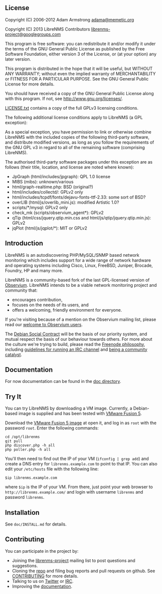 License
-------

Copyright (C) 2006-2012 Adam Armstrong <adama@memetic.org>

Copyright (C) 2013 LibreNMS Contributors <librenms-project@googlegroups.com>

 This program is free software: you can redistribute it and/or modify
 it under the terms of the GNU General Public License as published by
 the Free Software Foundation, either version 3 of the License, or
 (at your option) any later version.

 This program is distributed in the hope that it will be useful,
 but WITHOUT ANY WARRANTY; without even the implied warranty of
 MERCHANTABILITY or FITNESS FOR A PARTICULAR PURPOSE.  See the
 GNU General Public License for more details.

 You should have received a copy of the GNU General Public License
 along with this program.  If not, see <http://www.gnu.org/licenses/>.

[LICENSE.txt][14] contains a copy of the full GPLv3 licensing conditions.

The following additional license conditions apply to LibreNMS (a GPL
exception):

  As a special exception, you have permission to link or otherwise combine
  LibreNMS with the included copies of the following third-party software,
  and distribute modified versions, as long as you follow the requirements
  of the GNU GPL v3 in regard to all of the remaining software (comprising
  LibreNMS).

  The authorised third-party software packages under this exception are as
  follows (their title, location, and license are noted where known):
  - JpGraph (html/includes/jpgraph): QPL 1.0 license
  - MIBS (mibs): unknown/various
  - html/graph-realtime.php: BSD (original?)
  - html/includes/collectd/: GPLv2 only
  - html/includes/tcpdf/fonts/dejavu-fonts-ttf-2.33: some sort of BSD?
  - overLIB (html/js/overlib_mini.js): modified Artistic 1.0?
  - scripts/*/mysql: GPLv2 only
  - check_mk (scripts/observium_agent*): GPLv2
  - qTip (html/css/jquery.qtip.min.css and html/js/qtip/jquery.qtip.min.js): GPLv2
  - jqPlot (html/js/jqplot/*): MIT or GPLv2

Introduction
------------

LibreNMS is an autodiscovering PHP/MySQL/SNMP based network monitoring
which includes support for a wide range of network hardware and operating
systems including Cisco, Linux, FreeBSD, Juniper, Brocade, Foundry, HP and
many more.

LibreNMS is a community-based fork of the last GPL-licensed version of
[Observium][9].  LibreNMS intends to be a viable network monitoring project
and community that:
- encourages contribution,
- focuses on the needs of its users, and
- offers a welcoming, friendly environment for everyone.

If you're visiting because of a mention on the Observium mailing list,
please read our [welcome to Observium users][12].

The [Debian Social Contract][10] will be the basis of our priority system,
and mutual respect the basis of our behaviour towards others.  For more
about the culture we're trying to build, please read the [Freenode
philosophy][13], including [guidelines for running an IRC channel][6] and
[being a community catalyst][7].


Documentation
-------------

For now documentation can be found in the [doc directory][5].


Try It
------

You can try LibreNMS by downloading a VM image.  Currently, a Debian-based
image is supplied and has been tested with [VMware Fusion 5][8].

Download the [VMware Fusion 5 image][11] at open it, and log in as `root`
with the password `root`.  Enter the following commands:

    cd /opt/librenms
    git pull
    php discover.php -h all
    php poller.php -h all

You'll then need to find out the IP of your VM (`ifconfig | grep add`) and
create a DNS entry for `librenms.example.com` to point to that IP.  You can
also edit your `/etc/hosts` file with the following line:

    $ip librenms.example.com

where `$ip` is the IP of your VM.  From there, just point your web browser
to `http://librenms.example.com/` and login with username `librenms` and
password `librenms`.


Installation
------------

See `doc/INSTALL.md` for details.


Contributing
------------

You can participate in the project by:
- Joining the [librenms-project][1] mailing list to post questions and
  suggestions.
- Cloning the [repo][2] and filing bug reports and pull requests on github.
  See [CONTRIBUTING][15] for more details.
- Talking to us on [Twitter][3] or [IRC][4].
- Improving the [documentation][5].

[1]: https://groups.google.com/forum/#!forum/librenms-project "LibreNMS"
[2]: https://github.com/librenms/librenms "Main LibreNMS GitHub repo"
[3]: https://twitter.com/librenms "@LibreNMS on Twitter"
[4]: irc://irc.freenode.net/##librenms "LibreNMS IRC channel"
[5]: https://github.com/librenms/librenms/tree/master/doc/
[6]: http://freenode.net/channel_guidelines.shtml "Freenode channel guidelines"
[7]: http://freenode.net/catalysts.shtml "Freenode community catalysts"
[8]: http://www.vmware.com/products/fusion/ "VMware Fusion"
[9]: http://observium.org/ "Observium web site"
[10]: http://www.debian.org/social_contract "Debian project social contract"
[11]: ftp://librenms.label-switched.net/pub/librenms_vm.zip
[12]: https://github.com/librenms/librenms/tree/master/doc/Observium_Welcome.md
[13]: http://freenode.net/philosophy.shtml "Freenode philosophy"
[14]: https://github.com/librenms/librenms/tree/master/LICENSE.txt
[15]: https://github.com/librenms/librenms/tree/master/doc/CONTRIBUTING.md

